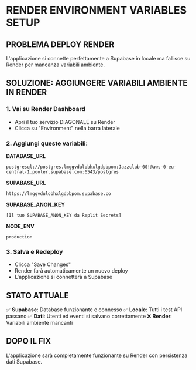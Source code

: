 # RENDER ENVIRONMENT VARIABLES SETUP

## PROBLEMA DEPLOY RENDER
L'applicazione si connette perfettamente a Supabase in locale ma fallisce su Render per mancanza variabili ambiente.

## SOLUZIONE: AGGIUNGERE VARIABILI AMBIENTE IN RENDER

### 1. Vai su Render Dashboard
- Apri il tuo servizio DIAGONALE su Render
- Clicca su "Environment" nella barra laterale

### 2. Aggiungi queste variabili:

**DATABASE_URL**
```
postgresql://postgres.lmggvdulobhxlgdpbpom:Jazzclub-00!@aws-0-eu-central-1.pooler.supabase.com:6543/postgres
```

**SUPABASE_URL**
```
https://lmggvdulobhxlgdpbpom.supabase.co
```

**SUPABASE_ANON_KEY**
```
[Il tuo SUPABASE_ANON_KEY da Replit Secrets]
```

**NODE_ENV**
```
production
```

### 3. Salva e Redeploy
- Clicca "Save Changes"
- Render farà automaticamente un nuovo deploy
- L'applicazione si connetterà a Supabase

## STATO ATTUALE
✅ **Supabase**: Database funzionante e connesso
✅ **Locale**: Tutti i test API passano
✅ **Dati**: Utenti ed eventi si salvano correttamente
❌ **Render**: Variabili ambiente mancanti

## DOPO IL FIX
L'applicazione sarà completamente funzionante su Render con persistenza dati Supabase.